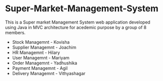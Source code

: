 # Super-Market-Management-System

This is a Super market Management System web application developed using Java in MVC architecture for acedemic purpose by a group of 8 members.  
  
  - Stock Managemnt       - Kovisha
  - Supplier Managemnt    - Joachim
  - HR Managemnt          - Hilary
  - User Managemnt        - Mariyam 
  - Order Managemnt       - Yadhushika
  - Payment Managemnt     - Agil
  - Delivery Managemnt    - Vithyashagar
